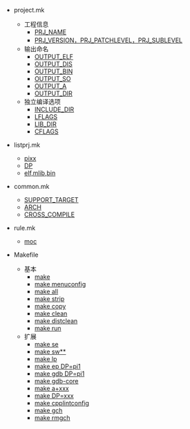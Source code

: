 
  - project.mk
    - 工程信息
        - [PRJ_NAME](./doc-project.md)
        - [PRJ_VERSION，PRJ_PATCHLEVEL，PRJ_SUBLEVEL](./doc-project.md)
    - 输出命名
        - [OUTPUT_ELF](./doc-project.md)
        - [OUTPUT_DIS](./doc-project.md)
        - [OUTPUT_BIN](./doc-project.md)
        - [OUTPUT_SO](./doc-project.md)  
        - [OUTPUT_A](./doc-project.md)  
        - [OUTPUT_DIR](./doc-project.md)  
    - 独立编译选项
        - [INCLUDE_DIR](./doc-project.md)
        - [LFLAGS](./doc-project.md)
        - [LIB_DIR](./doc-project.md)
        - [CFLAGS](./doc-project.md)

  - listprj.mk
    - [pixx](./doc-listprj.md)
    - [DP](./doc-listprj.md)
    - [elf,mlib,bin](./doc-listprj.md)

  - common.mk
    - [SUPPORT_TARGET](./doc-common.md)
    - [ARCH](./doc-common.md)
    - [CROSS_COMPILE](./doc-common.md)

  - rule.mk
    - [moc](./doc-rule.md)

  - Makefile
    - 基本 
        - [make](./doc-makefile.md)
        - [make menuconfig](./doc-makefile.md)
        - [make all](./doc-makefile.md)
        - [make strip](./doc-makefile.md)
        - [make copy](./doc-makefile.md)
        - [make clean](./doc-makefile.md)
        - [make distclean](./doc-makefile.md)
        - [make run](./doc-makefile.md)
    - 扩展
        + [make se](./doc-makefile.md)
        + [make sw**](./doc-makefile.md)
        + [make lp](./doc-makefile.md)
        + [make ep DP=pi1](./doc-makefile.md)
        + [make gdb DP=pi1](./doc-makefile.md)
        + [make gdb-core](./doc-makefile.md)
        + [make a+xxx](./doc-makefile.md)
        + [make DP=xxx](./doc-makefile.md)
        + [make cpplintconfig](./doc-makefile.md)
        + [make gch](./doc-makefile.md)
        + [make rmgch](./doc-makefile.md)
